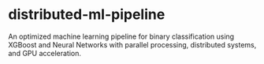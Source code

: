 # distributed-ml-pipeline
An optimized machine learning pipeline for binary classification using XGBoost and Neural Networks with parallel processing, distributed systems, and GPU acceleration.

